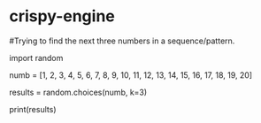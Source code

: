 # crispy-engine
#Trying to find the next three numbers in a sequence/pattern.

import random

numb = [1, 2, 3, 4, 5, 6, 7, 8, 9, 10, 11, 12, 13, 14, 15, 16, 17, 18, 19, 20]

results = random.choices(numb, k=3)

print(results)
